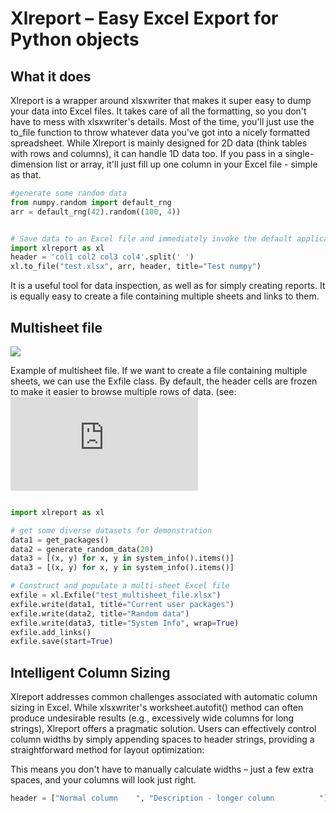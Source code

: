 # Xlreport – Easy Excel Export for Python objects
## What it does
Xlreport is a wrapper around xlsxwriter that makes it super easy to dump your data into Excel files. It takes care of all the formatting, so you don't have to mess with xlsxwriter's details. Most of the time, you'll just use the to_file function to throw whatever data you've got into a nicely formatted spreadsheet.
While Xlreport is mainly designed for 2D data (think tables with rows and columns), it can handle 1D data too. If you pass in a single-dimension list or array, it'll just fill up one column in your Excel file - simple as that.


```python
#generate some random data
from numpy.random import default_rng
arr = default_rng(42).random((100, 4))


# Save data to an Excel file and immediately invoke the default application to open it (does not have to be ms excel)
import xlreport as xl
header = 'col1 col2 col3 col4'.split(' ') 
xl.to_file("test.xlsx", arr, header, title="Test numpy")

```
 
It is a useful tool for data inspection, as well as for simply creating reports. It is equally easy to create a file containing multiple sheets and links to them.

## Multisheet file
![](https://github.com/ts-kontakt/xlreport/raw/master/xlreport-gnumeric.gif)

Example of multisheet file.
If we want to create a file containing multiple sheets, we can use the Exfile class.
By default, the header cells are frozen to make it easier to browse multiple rows of data. 
(see: ![test_xlreport.py](https://github.com/ts-kontakt/xlreport/blob/master/test_xlreport.py) 

```python

import xlreport as xl

# get some diverse datasets for demonstration
data1 = get_packages()
data2 = generate_random_data(20)
data3 = [(x, y) for x, y in system_info().items()]
data3 = [(x, y) for x, y in system_info().items()]

# Construct and populate a multi-sheet Excel file
exfile = xl.Exfile("test_multisheet_file.xlsx")
exfile.write(data1, title="Current user packages")
exfile.write(data2, title="Random data")
exfile.write(data3, title="System Info", wrap=True)
exfile.add_links()
exfile.save(start=True)
```


## Intelligent Column Sizing

Xlreport addresses common challenges associated with automatic column sizing in Excel. While xlsxwriter's worksheet.autofit() method can often produce undesirable results (e.g., excessively wide columns for long strings), Xlreport offers a pragmatic solution. Users can effectively control column widths by simply appending spaces to header strings, providing a straightforward method for layout optimization:

This means you don't have to manually calculate widths – just a few extra spaces, and your columns will look just right.


```python
header = ["Normal column    ", "Description - longer column          "]
```



